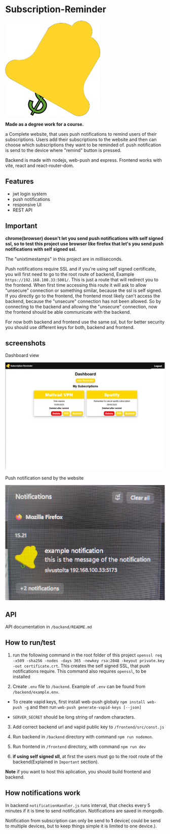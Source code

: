 # Subscription-Reminder

<img src="assets/icon.png"  width="300" height="300">

**Made as a degree work for a course.**

a Complete website, that uses push notifications to remind users of their subscriptions. Users add their subscriptions to the website and then can choose which subscriptions they want to be reminded of. push notification is send to the device where "remind" button is pressed.

Backend is made with nodejs, web-push and express. Frontend works with vite, react and react-router-dom. 

## Features

- jwt login system
- push notifications
- responsive UI
- REST API

## Important

**chrome(browser) doesn't let you send push notifications with self signed ssl, so to test this project use browser like firefox that let's you send push notifications with self signed ssl.**

The "unixtimestamps" in this project are in milliseconds.

Push notifications require SSL and if you're using self signed certificate, you will first need to go to the root route of backend, Example ```https://192.168.100.33:5001/```. This is just a route that will redirect you to the frontend. When first time accessing this route it will ask to allow "unsecure" connection or something similar, because the ssl is self signed. If you directly go to the frontend, the frontend most likely can't access the backend, because the "unsecure" connection has not been allowed. So by connecting to the backend and allowing the "unsecure" connection, now the frontend should be able communicate with the backend. 

For now both backend and frontend use the same ssl, but for better security you should use different keys for both, backend and frontend.


## screenshots

Dashboard view

![dashboard](assets/dashboard.png)

Push notification send by the website

![push notification](assets/notification.png)


## API

API documentation in ```/backend/README.md```

## How to run/test

1. run the following command in the root folder of this project ```openssl req -x509 -sha256 -nodes -days 365 -newkey rsa:2048 -keyout private.key -out certificate.crt```. This creates the self signed SSL, that push notifications require. This command also requires ```openssl```, to be installed

2. Create ```.env``` file to ```/backend```. Example of ```.env``` can be found from ```/backend/example.env```. 

- To create vapid keys, first install web-push globaly ```npm install web-push -g``` and then run ```web-push generate-vapid-keys [--json]```

- ```SERVER_SECRET``` should be long string of random characters.

3. Add correct backend url and vapid public key to ```/frontend/src/const.js``` 

4. Run backend in ```/backend``` directory with command ```npm run nodemon```.

5. Run frontend in ```/frontend``` directory, with command ```npm run dev```

6. **if using self signed sll**, at first the users must go to the root route of the backend(Explained in ```Important``` section).

**Note** if you want to host this aplication, you should build frontend and backend.

## How notifications work

In backend ```notificationHandler.js``` runs interval, that checks every 5 minutes if it is time to send notification. Notifications are saved in mongodb.

Notification from subscription can only be send to **1** device( could be send to multiple devices, but to keep things simple it is limited to one device.).
